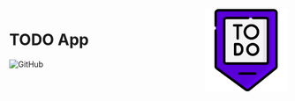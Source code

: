 <img src="./apps/frontend/public/logo.png" align="right" width="150" />

# TODO App

![GitHub](https://img.shields.io/github/license/andrescv/todo-app-starter)
